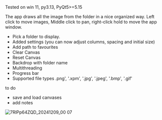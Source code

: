 Tested on win 11, py3.13, PyQt5>=5.15

The app draws all the image from the folder in a nice organized way. 
Left click to move images, Middle click to pan, right-click hold to move the app window.

- Pick a folder to display.
- Added settings (you can now adjust columns, spacing and initial size)
- Add path to favourites
- Clear Canvas
- Reset Canvas
- Backdrop with folder name
- Multithreading
- Progress bar
- Supported file types .png', '.xpm', '.jpg', '.jpeg', '.bmp', '.gif'

to do
- save and load canvases
- add notes

![7RlPp64ZQD_20241209_00 07](https://github.com/user-attachments/assets/31886125-fefe-409a-92b2-929684499e66)
